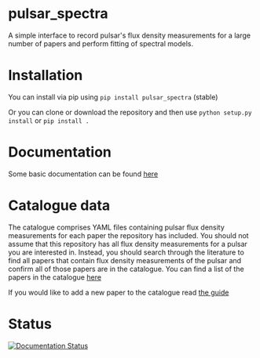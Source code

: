 pulsar_spectra
======

A simple interface to record pulsar's flux density measurements for a large number of papers and perform fitting of spectral models.


Installation
=====
You can install via pip using
`pip install pulsar_spectra` (stable)

Or you can clone or download the repository and then use `python setup.py install` or `pip install .`


Documentation
=====
Some basic documentation can be found [here](https://pulsar-spectra.readthedocs.io/en/latest/)


Catalogue data
=====
The catalogue comprises YAML files containing pulsar flux density measurements for each paper the repository has included.
You should not assume that this repository has all flux density measurements for a pulsar you are interested in.
Instead, you should search through the literature to find all papers that contain flux density measurements of
the pulsar and confirm all of those papers are in the catalogue. You can find a list of the papers in the catalogue [here](https://pulsar-spectra.readthedocs.io/en/latest/catalogue.html#papers-included-in-our-catalgoue)

If you would like to add a new paper to the catalogue read [the guide](https://pulsar-spectra.readthedocs.io/en/latest/catalogue.html#adding-papers)


Status
=====
[![Documentation Status](https://readthedocs.org/projects/pulsar-spectra/badge/?version=latest)](https://pulsar-spectra.readthedocs.io/en/latest/?badge=latest)